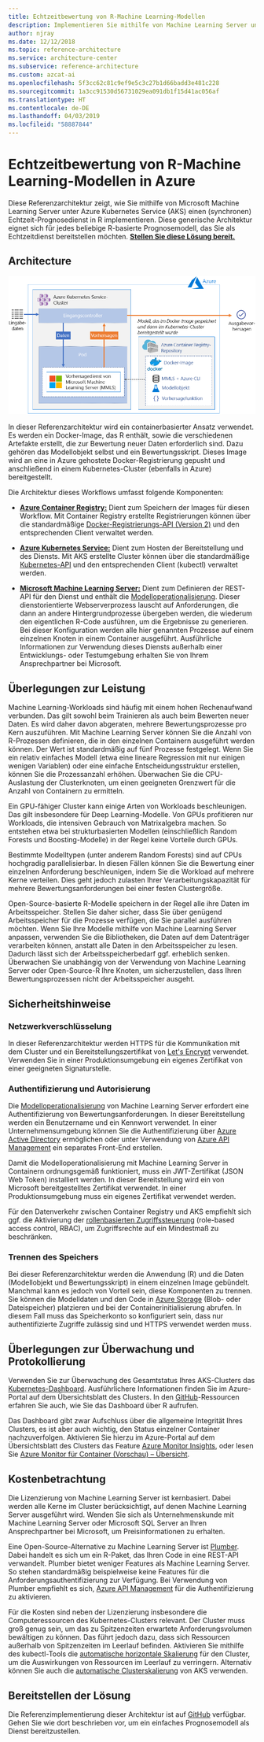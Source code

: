 ```yaml
---
title: Echtzeitbewertung von R-Machine Learning-Modellen
description: Implementieren Sie mithilfe von Machine Learning Server unter Azure Kubernetes Service (AKS) einen Echtzeit-Prognosedienst in R.
author: njray
ms.date: 12/12/2018
ms.topic: reference-architecture
ms.service: architecture-center
ms.subservice: reference-architecture
ms.custom: azcat-ai
ms.openlocfilehash: 5f3cc62c81c9ef9e5c3c27b1d66badd3e481c228
ms.sourcegitcommit: 1a3cc91530d56731029ea091db1f15d41ac056af
ms.translationtype: HT
ms.contentlocale: de-DE
ms.lasthandoff: 04/03/2019
ms.locfileid: "58887844"
---
```

# <a name="real-time-scoring-of-r-machine-learning-models-on-azure"></a>Echtzeitbewertung von R-Machine Learning-Modellen in Azure

Diese Referenzarchitektur zeigt, wie Sie mithilfe von Microsoft Machine Learning Server unter Azure Kubernetes Service (AKS) einen (synchronen) Echtzeit-Prognosedienst in R implementieren. Diese generische Architektur eignet sich für jedes beliebige R-basierte Prognosemodell, das Sie als Echtzeitdienst bereitstellen möchten. **[Stellen Sie diese Lösung bereit.][github]**

## <a name="architecture"></a>Architecture

![Echtzeitbewertung von R-Machine Learning-Modellen in Azure][0]

In dieser Referenzarchitektur wird ein containerbasierter Ansatz verwendet. Es werden ein Docker-Image, das R enthält, sowie die verschiedenen Artefakte erstellt, die zur Bewertung neuer Daten erforderlich sind. Dazu gehören das Modellobjekt selbst und ein Bewertungsskript. Dieses Image wird an eine in Azure gehostete Docker-Registrierung gepusht und anschließend in einem Kubernetes-Cluster (ebenfalls in Azure) bereitgestellt.

Die Architektur dieses Workflows umfasst folgende Komponenten:

- **[Azure Container Registry:][acr]** Dient zum Speichern der Images für diesen Workflow. Mit Container Registry erstellte Registrierungen können über die standardmäßige [Docker-Registrierungs-API (Version 2)][docker] und den entsprechenden Client verwaltet werden.

- **[Azure Kubernetes Service:][aks]** Dient zum Hosten der Bereitstellung und des Diensts. Mit AKS erstellte Cluster können über die standardmäßige [Kubernetes-API][k-api] und den entsprechenden Client (kubectl) verwaltet werden.

- **[Microsoft Machine Learning Server:][mmls]** Dient zum Definieren der REST-API für den Dienst und enthält die [Modelloperationalisierung][operationalization]. Dieser dienstorientierte Webserverprozess lauscht auf Anforderungen, die dann an andere Hintergrundprozesse übergeben werden, die wiederum den eigentlichen R-Code ausführen, um die Ergebnisse zu generieren. Bei dieser Konfiguration werden alle hier genannten Prozesse auf einem einzelnen Knoten in einem Container ausgeführt. Ausführliche Informationen zur Verwendung dieses Diensts außerhalb einer Entwicklungs- oder Testumgebung erhalten Sie von Ihrem Ansprechpartner bei Microsoft.

## <a name="performance-considerations"></a>Überlegungen zur Leistung

Machine Learning-Workloads sind häufig mit einem hohen Rechenaufwand verbunden. Das gilt sowohl beim Trainieren als auch beim Bewerten neuer Daten. Es wird daher davon abgeraten, mehrere Bewertungsprozesse pro Kern auszuführen. Mit Machine Learning Server können Sie die Anzahl von R-Prozessen definieren, die in den einzelnen Containern ausgeführt werden können. Der Wert ist standardmäßig auf fünf Prozesse festgelegt. Wenn Sie ein relativ einfaches Modell (etwa eine lineare Regression mit nur einigen wenigen Variablen) oder eine einfache Entscheidungsstruktur erstellen, können Sie die Prozessanzahl erhöhen. Überwachen Sie die CPU-Auslastung der Clusterknoten, um einen geeigneten Grenzwert für die Anzahl von Containern zu ermitteln.

Ein GPU-fähiger Cluster kann einige Arten von Workloads beschleunigen. Das gilt insbesondere für Deep Learning-Modelle. Von GPUs profitieren nur Workloads, die intensiven Gebrauch von Matrixalgebra machen. So entstehen etwa bei strukturbasierten Modellen (einschließlich Random Forests und Boosting-Modelle) in der Regel keine Vorteile durch GPUs.

Bestimmte Modelltypen (unter anderem Random Forests) sind auf CPUs hochgradig parallelisierbar. In diesen Fällen können Sie die Bewertung einer einzelnen Anforderung beschleunigen, indem Sie die Workload auf mehrere Kerne verteilen. Dies geht jedoch zulasten Ihrer Verarbeitungskapazität für mehrere Bewertungsanforderungen bei einer festen Clustergröße.

Open-Source-basierte R-Modelle speichern in der Regel alle ihre Daten im Arbeitsspeicher. Stellen Sie daher sicher, dass Sie über genügend Arbeitsspeicher für die Prozesse verfügen, die Sie parallel ausführen möchten. Wenn Sie Ihre Modelle mithilfe von Machine Learning Server anpassen, verwenden Sie die Bibliotheken, die Daten auf dem Datenträger verarbeiten können, anstatt alle Daten in den Arbeitsspeicher zu lesen. Dadurch lässt sich der Arbeitsspeicherbedarf ggf. erheblich senken. Überwachen Sie unabhängig von der Verwendung von Machine Learning Server oder Open-Source-R Ihre Knoten, um sicherzustellen, dass Ihren Bewertungsprozessen nicht der Arbeitsspeicher ausgeht.

## <a name="security-considerations"></a>Sicherheitshinweise

### <a name="network-encryption"></a>Netzwerkverschlüsselung

In dieser Referenzarchitektur werden HTTPS für die Kommunikation mit dem Cluster und ein Bereitstellungszertifikat von [Let's Encrypt][encrypt] verwendet. Verwenden Sie in einer Produktionsumgebung ein eigenes Zertifikat von einer geeigneten Signaturstelle.

### <a name="authentication-and-authorization"></a>Authentifizierung und Autorisierung

Die [Modelloperationalisierung][operationalization] von Machine Learning Server erfordert eine Authentifizierung von Bewertungsanforderungen. In dieser Bereitstellung werden ein Benutzername und ein Kennwort verwendet. In einer Unternehmensumgebung können Sie die Authentifizierung über [Azure Active Directory][AAD] ermöglichen oder unter Verwendung von [Azure API Management][API] ein separates Front-End erstellen.

Damit die Modelloperationalisierung mit Machine Learning Server in Containern ordnungsgemäß funktioniert, muss ein JWT-Zertifikat (JSON Web Token) installiert werden. In dieser Bereitstellung wird ein von Microsoft bereitgestelltes Zertifikat verwendet. In einer Produktionsumgebung muss ein eigenes Zertifikat verwendet werden.

Für den Datenverkehr zwischen Container Registry und AKS empfiehlt sich ggf. die Aktivierung der [rollenbasierten Zugriffssteuerung][rbac] (role-based access control, RBAC), um Zugriffsrechte auf ein Mindestmaß zu beschränken.

### <a name="separate-storage"></a>Trennen des Speichers

Bei dieser Referenzarchitektur werden die Anwendung (R) und die Daten (Modellobjekt und Bewertungsskript) in einem einzelnen Image gebündelt. Manchmal kann es jedoch von Vorteil sein, diese Komponenten zu trennen. Sie können die Modelldaten und den Code in [Azure Storage][storage] (Blob- oder Dateispeicher) platzieren und bei der Containerinitialisierung abrufen. In diesem Fall muss das Speicherkonto so konfiguriert sein, dass nur authentifizierte Zugriffe zulässig sind und HTTPS verwendet werden muss.

## <a name="monitoring-and-logging-considerations"></a>Überlegungen zur Überwachung und Protokollierung

Verwenden Sie zur Überwachung des Gesamtstatus Ihres AKS-Clusters das [Kubernetes-Dashboard][dashboard]. Ausführlichere Informationen finden Sie im Azure-Portal auf dem Übersichtsblatt des Clusters. In den [GitHub][github]-Ressourcen erfahren Sie auch, wie Sie das Dashboard über R aufrufen.

Das Dashboard gibt zwar Aufschluss über die allgemeine Integrität Ihres Clusters, es ist aber auch wichtig, den Status einzelner Container nachzuverfolgen. Aktivieren Sie hierzu im Azure-Portal auf dem Übersichtsblatt des Clusters das Feature [Azure Monitor Insights][monitor], oder lesen Sie [Azure Monitor für Container (Vorschau) – Übersicht][monitor-containers].

## <a name="cost-considerations"></a>Kostenbetrachtung

Die Lizenzierung von Machine Learning Server ist kernbasiert. Dabei werden alle Kerne im Cluster berücksichtigt, auf denen Machine Learning Server ausgeführt wird. Wenden Sie sich als Unternehmenskunde mit Machine Learning Server oder Microsoft SQL Server an Ihren Ansprechpartner bei Microsoft, um Preisinformationen zu erhalten.

Eine Open-Source-Alternative zu Machine Learning Server ist [Plumber][plumber]. Dabei handelt es sich um ein R-Paket, das Ihren Code in eine REST-API verwandelt. Plumber bietet weniger Features als Machine Learning Server. So stehen standardmäßig beispielweise keine Features für die Anforderungsauthentifizierung zur Verfügung. Bei Verwendung von Plumber empfiehlt es sich, [Azure API Management][API] für die Authentifizierung zu aktivieren.

Für die Kosten sind neben der Lizenzierung insbesondere die Computeressourcen des Kubernetes-Clusters relevant. Der Cluster muss groß genug sein, um das zu Spitzenzeiten erwartete Anforderungsvolumen bewältigen zu können. Das führt jedoch dazu, dass sich Ressourcen außerhalb von Spitzenzeiten im Leerlauf befinden. Aktivieren Sie mithilfe des kubectl-Tools die [automatische horizontale Skalierung][autoscaler] für den Cluster, um die Auswirkungen von Ressourcen im Leerlauf zu verringern. Alternativ können Sie auch die [automatische Clusterskalierung][cluster-autoscaler] von AKS verwenden.

## <a name="deploy-the-solution"></a>Bereitstellen der Lösung

Die Referenzimplementierung dieser Architektur ist auf [GitHub][github] verfügbar. Gehen Sie wie dort beschrieben vor, um ein einfaches Prognosemodell als Dienst bereitzustellen.

<!-- links -->
[AAD]: /azure/active-directory/fundamentals/active-directory-whatis
[API]: /azure/api-management/api-management-key-concepts
[ACR]: /azure/container-registry/container-registry-intro
[AKS]: /azure/aks/intro-kubernetes
[autoscaler]: https://kubernetes.io/docs/tasks/run-application/horizontal-pod-autoscale/
[cluster-autoscaler]: /azure/aks/autoscaler
[monitor]: /azure/monitoring/monitoring-container-insights-overview
[dashboard]: /azure/aks/kubernetes-dashboard
[docker]: https://docs.docker.com/registry/spec/api/
[encrypt]: https://letsencrypt.org/
[gitHub]: https://github.com/Azure/RealtimeRDeployment
[K-API]: https://kubernetes.io/docs/reference/
[MMLS]: /machine-learning-server/what-is-machine-learning-server
[monitor-containers]: /azure/azure-monitor/insights/container-insights-overview
[operationalization]: /machine-learning-server/what-is-operationalization
[plumber]: https://www.rplumber.io
[RBAC]: /azure/role-based-access-control/overview
[storage]: /azure/storage/common/storage-introduction
[0]: ./_images/realtime-scoring-r.png

